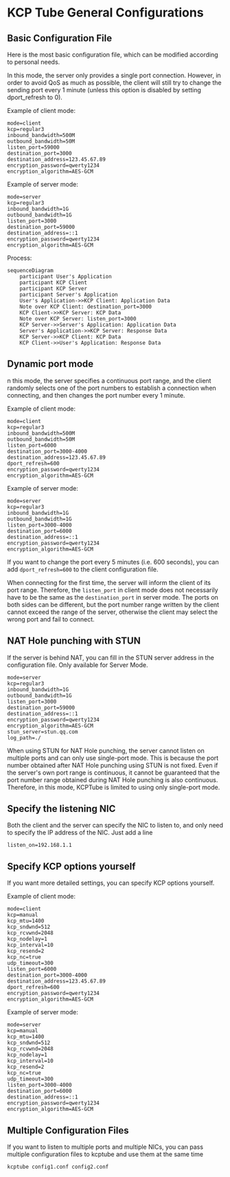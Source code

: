 # KCP Tube General Configurations

## Basic Configuration File
Here is the most basic configuration file, which can be modified according to personal needs.

In this mode, the server only provides a single port connection. However, in order to avoid QoS as much as possible, the client will still try to change the sending port every 1 minute (unless this option is disabled by setting dport_refresh to 0).

Example of client mode:
```
mode=client
kcp=regular3
inbound_bandwidth=500M
outbound_bandwidth=50M
listen_port=59000
destination_port=3000
destination_address=123.45.67.89
encryption_password=qwerty1234
encryption_algorithm=AES-GCM
```

Example of server mode:
```
mode=server
kcp=regular3
inbound_bandwidth=1G
outbound_bandwidth=1G
listen_port=3000
destination_port=59000
destination_address=::1
encryption_password=qwerty1234
encryption_algorithm=AES-GCM
```

Process:
```mermaid
sequenceDiagram
    participant User's Application
    participant KCP Client
    participant KCP Server
    participant Server's Application
    User's Application->>KCP Client: Application Data
    Note over KCP Client: destination_port=3000
    KCP Client->>KCP Server: KCP Data
    Note over KCP Server: listen_port=3000
    KCP Server->>Server's Application: Application Data
    Server's Application->>KCP Server: Response Data
    KCP Server->>KCP Client: KCP Data
    KCP Client->>User's Application: Response Data
```
## Dynamic port mode

n this mode, the server specifies a continuous port range, and the client randomly selects one of the port numbers to establish a connection when connecting, and then changes the port number every 1 minute.

Example of client mode:
```
mode=client
kcp=regular3
inbound_bandwidth=500M
outbound_bandwidth=50M
listen_port=6000
destination_port=3000-4000
destination_address=123.45.67.89
dport_refresh=600
encryption_password=qwerty1234
encryption_algorithm=AES-GCM
```

Example of server mode:
```
mode=server
kcp=regular3
inbound_bandwidth=1G
outbound_bandwidth=1G
listen_port=3000-4000
destination_port=6000
destination_address=::1
encryption_password=qwerty1234
encryption_algorithm=AES-GCM
```

If you want to change the port every 5 minutes (i.e. 600 seconds), you can add `dport_refresh=600` to the client configuration file.

When connecting for the first time, the server will inform the client of its port range. Therefore, the `listen_port` in client mode does not necessarily have to be the same as the `destination_port` in server mode. The ports on both sides can be different, but the port number range written by the client cannot exceed the range of the server, otherwise the client may select the wrong port and fail to connect.

## NAT Hole punching with STUN

If the server is behind NAT, you can fill in the STUN server address in the configuration file. Only available for Server Mode.

```
mode=server
kcp=regular3
inbound_bandwidth=1G
outbound_bandwidth=1G
listen_port=3000
destination_port=59000
destination_address=::1
encryption_password=qwerty1234
encryption_algorithm=AES-GCM
stun_server=stun.qq.com
log_path=./
```

When using STUN for NAT Hole punching, the server cannot listen on multiple ports and can only use single-port mode. This is because the port number obtained after NAT Hole punching using STUN is not fixed. Even if the server's own port range is continuous, it cannot be guaranteed that the port number range obtained during NAT Hole punching is also continuous. Therefore, in this mode, KCPTube is limited to using only single-port mode.

## Specify the listening NIC

Both the client and the server can specify the NIC to listen to, and only need to specify the IP address of the NIC. Just add a line

```
listen_on=192.168.1.1
```

## Specify KCP options yourself

If you want more detailed settings, you can specify KCP options yourself.

Example of client mode:
```
mode=client
kcp=manual
kcp_mtu=1400
kcp_sndwnd=512
kcp_rcvwnd=2048
kcp_nodelay=1
kcp_interval=10
kcp_resend=2
kcp_nc=true
udp_timeout=300
listen_port=6000
destination_port=3000-4000
destination_address=123.45.67.89
dport_refresh=600
encryption_password=qwerty1234
encryption_algorithm=AES-GCM
```

Example of server mode:
```
mode=server
kcp=manual
kcp_mtu=1400
kcp_sndwnd=512
kcp_rcvwnd=2048
kcp_nodelay=1
kcp_interval=10
kcp_resend=2
kcp_nc=true
udp_timeout=300
listen_port=3000-4000
destination_port=6000
destination_address=::1
encryption_password=qwerty1234
encryption_algorithm=AES-GCM
```

## Multiple Configuration Files

If you want to listen to multiple ports and multiple NICs, you can pass multiple configuration files to kcptube and use them at the same time

```
kcptube config1.conf config2.conf
```